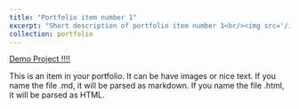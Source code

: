 ```yaml
---
title: "Portfolio item number 1"
excerpt: "Short description of portfolio item number 1<br/><img src='/images/500x300.png'>"
collection: portfolio
---
```


[Demo Project !!!!](/demo/TabularICL/index.html)

This is an item in your portfolio. It can be have images or nice text. If you name the file .md, it will be parsed as markdown. If you name the file .html, it will be parsed as HTML. 
